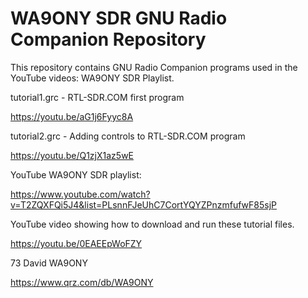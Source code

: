 # WA9ONY SDR GNU Radio Companion Repository

This repository contains GNU Radio Companion programs used in the
YouTube videos: WA9ONY SDR Playlist.

tutorial1.grc - RTL-SDR.COM first program

https://youtu.be/aG1j6Fyyc8A

tutorial2.grc - Adding controls to RTL-SDR.COM program

https://youtu.be/Q1zjX1az5wE

YouTube WA9ONY SDR playlist:

https://www.youtube.com/watch?v=T2ZQXFQi5J4&list=PLsnnFJeUhC7CortYQYZPnzmfufwF85sjP

YouTube video showing how to download and run these tutorial files.

https://youtu.be/0EAEEpWoFZY

73 David WA9ONY

https://www.qrz.com/db/WA9ONY

